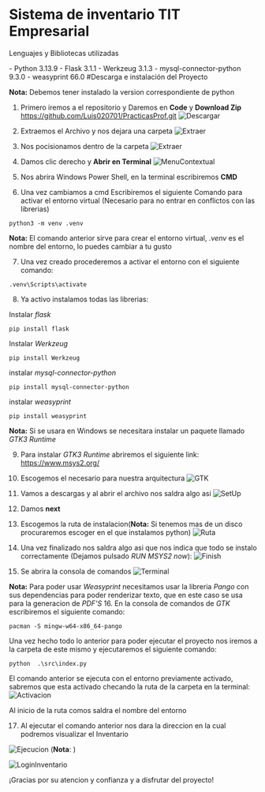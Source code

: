 # Sistema de inventario TIT Empresarial
<p>
Lenguajes y Bibliotecas utilizadas
</p>
- Python 3.13.9
- Flask 3.1.1
- Werkzeug 3.1.3
- mysql-connector-python 9.3.0
- weasyprint 66.0
#Descarga e instalación del Proyecto

**Nota:** Debemos tener instalado la version correspondiente de python

1. Primero iremos a el repositorio y Daremos en **Code** y **Download Zip** https://github.com/Luis020701/PracticasProf.git
![Descargar](https://i.postimg.cc/5tC87cfZ/Descargar.png)

2. Extraemos el Archivo y nos dejara una carpeta
![Extraer](https://i.postimg.cc/jjfJ6GTn/extraer-1.gif)

3. Nos pocisionamos dentro de la carpeta
![Extraer](https://i.postimg.cc/QdTk2xPp/Carpeta.png)

4. Damos clic derecho y **Abrir en Terminal**
![MenuContextual](https://i.postimg.cc/ZqDfmDjt/Terminal.png)

5. Nos abrira Windows Power Shell, en la terminal escribiremos **CMD**

6. Una vez cambiamos a cmd Escribiremos el siguiente Comando para activar el entorno virtual (Necesario para no entrar en conflictos con las librerias)
```
python3 -m venv .venv
```
**Nota:** El comando anterior sirve para crear el entorno virtual, *.venv* es el nombre del entorno, lo puedes cambiar a tu gusto

7. Una vez creado procederemos a activar el entorno con el siguiente comando:
```
.venv\Scripts\activate
```
8. Ya activo instalamos todas las librerias:

Instalar *flask*
```
pip install flask 
```
Instalar *Werkzeug*
```
pip install Werkzeug
```
instalar *mysql-connector-python*
```
pip install mysql-connector-python
```
instalar *weasyprint*
```
pip install weasyprint
```
**Nota:** Si se usara en Windows se necesitara instalar un paquete llamado  *GTK3 Runtime*

9. Para instalar *GTK3 Runtime* abriremos el siguiente link: https://www.msys2.org/

10. Escogemos el necesario para nuestra arquitectura
![GTK](https://i.postimg.cc/Kzxtd7S3/GTK.png)

11. Vamos a descargas y al abrir el archivo nos saldra algo asi
![SetUp](https://i.postimg.cc/mrRcDbXg/Set-Up-GTK.png)

12. Damos **next**
13. Escogemos la ruta de instalacion(**Nota:** Si tenemos mas de un disco procuraremos escoger en el que instalamos python)
![Ruta](https://i.postimg.cc/ZY16mhSz/2GTK.png)
14. Una vez finalizado nos saldra algo asi que nos indica que todo se instalo correctamente (Dejamos pulsado *RUN MSYS2 now*):
![Finish](https://i.postimg.cc/Zq25N4jv/install-3-finish.png)

15. Se abrira la consola de comandos
![Terminal](https://i.postimg.cc/CKqVWDHz/install-4-terminal.png)

**Nota:** Para poder usar *Weasyprint* necesitamos usar la libreria *Pango* con sus dependencias para poder renderizar texto, que en este caso se usa para la generacion de *PDF'S* 
16. En la consola de comandos de *GTK* escribiremos el siguiente comando:
```
pacman -S mingw-w64-x86_64-pango
```
Una vez hecho todo lo anterior para poder ejecutar el proyecto nos iremos a la carpeta de este mismo y ejecutaremos el siguiente comando:
```
python  .\src\index.py
```
El comando anterior se ejecuta con el entorno previamente activado, sabremos que esta activado checando la ruta de la carpeta en la terminal:
![Activacion](https://i.postimg.cc/vZmnL87J/Activar.png)

Al inicio de la ruta comos saldra el nombre del entorno

17. Al ejecutar el comando anterior nos dara la direccion en la cual podremos visualizar el Inventario

![Ejecucion](https://i.postimg.cc/FR6Cmnrz/Ejecucion.png)
(**Nota**: )

![LoginInventario](https://i.postimg.cc/1R2RYmZj/Login.png)

¡Gracias por su atencion y confianza y a disfrutar del proyecto!
